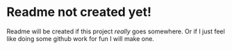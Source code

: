 # Readme not created yet!
Readme will be created if this project *really* goes somewhere. Or if I just feel like doing some github work for fun I will make one.
